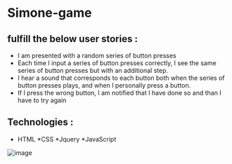 # Simone-game
## fulfill the below user stories :
* I am presented with a random series of button presses
* Each time I input a series of button presses correctly, I see the same series of button presses but with an additional step.
* I hear a sound that corresponds to each button both when the series of button presses plays, and when I personally press a button.
* If I press the wrong button, I am notified that I have done so and than I have to try again
## Technologies :
* HTML
*CSS
*Jquery
*JavaScript

![image](https://user-images.githubusercontent.com/105134003/188455891-df18bea4-d7dd-4e5d-8fc3-e57480639035.png)
